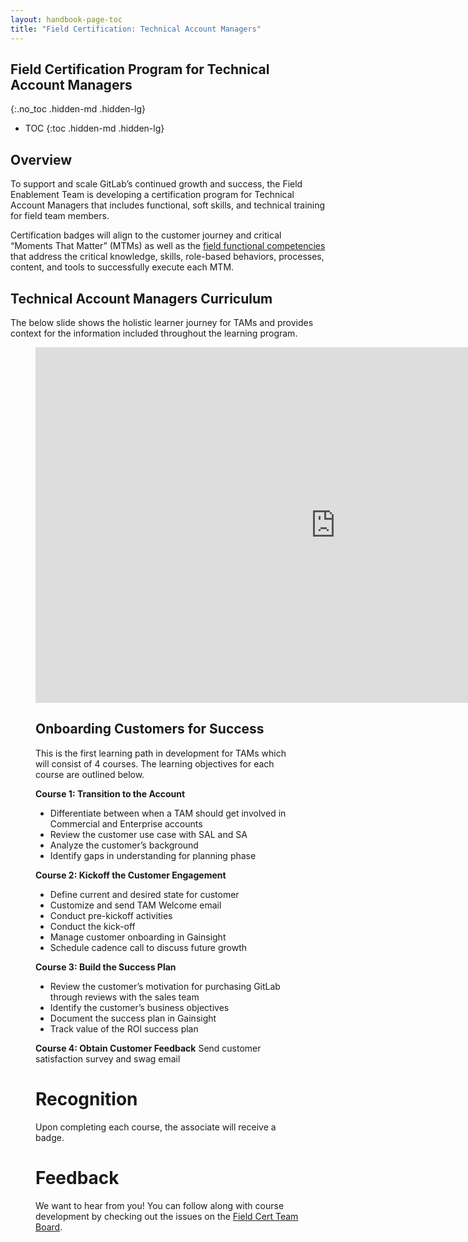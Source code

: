 ```yaml
---
layout: handbook-page-toc
title: "Field Certification: Technical Account Managers"
---
```


## Field Certification Program for Technical Account Managers 
{:.no_toc .hidden-md .hidden-lg}

- TOC
{:toc .hidden-md .hidden-lg}

## Overview 
To support and scale GitLab’s continued growth and success, the Field Enablement Team is developing a certification program for Technical Account Managers that includes functional, soft skills, and technical training for field team members.  

Certification badges will align to the customer journey and critical “Moments That Matter” (MTMs) as well as the [field functional competencies](/handbook/sales/training/field-functional-competencies/) that address the critical knowledge, skills, role-based behaviors, processes, content, and tools to successfully execute each MTM.

## Technical Account Managers Curriculum 
The below slide shows the holistic learner journey for TAMs and provides context for the information included throughout the learning program. 

<figure class="video_container">
<iframe src="https://docs.google.com/presentation/d/e/2PACX-1vQvjB6E9JlplzwqBHVv2fFGAEGZwqjg4AZQO-p_DqjX7znjZGOC_q2-d2xCbwr2LbfXCmyOvVxcirYb/embed?start=false&loop=false&delayms=3000&slide=id.g94bb3b04a3_0_492" frameborder="0" width="960" height="569" allowfullscreen="true" mozallowfullscreen="true" webkitallowfullscreen="true"></iframe>

## Onboarding Customers for Success  
This is the first learning path in development for TAMs which will consist of 4 courses. The learning objectives for each course are outlined below.

**Course 1: Transition to the Account** 
* Differentiate between when a TAM should get involved in Commercial and Enterprise accounts 
* Review the customer use case with SAL and SA
* Analyze the customer’s background
* Identify gaps in understanding for planning phase 

**Course 2: Kickoff the Customer Engagement**
* Define current and desired state for customer 
* Customize and send TAM Welcome email 
* Conduct pre-kickoff activities 
* Conduct the kick-off 
* Manage customer onboarding in Gainsight 
* Schedule cadence call to discuss future growth 

**Course 3: Build the Success Plan**
* Review the customer’s motivation for purchasing GitLab through reviews with the sales team
* Identify the customer’s business objectives 
* Document the success plan in Gainsight  
* Track value of the ROI success plan 

**Course 4: Obtain Customer Feedback** 
Send customer satisfaction survey and swag email 


# Recognition
Upon completing each course, the associate will receive a badge. 

# Feedback 
We want to hear from you! You can follow along with course development by checking out the issues on the [Field Cert Team Board](https://gitlab.com/groups/gitlab-com/sales-team/-/boards/1637426?&label_name[]=field%20certification). 

